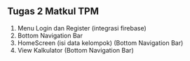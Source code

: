 ## Tugas 2 Matkul TPM

1. Menu Login dan Register (integrasi firebase)
2. Bottom Navigation Bar
3. HomeScreen (isi data kelompok) (Bottom Navigation Bar)
4. View Kalkulator (Bottom Navigation Bar)
